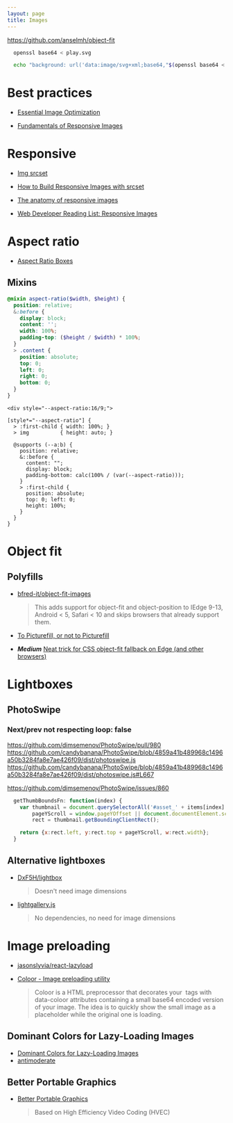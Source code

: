 ```yaml
---
layout: page
title: Images
---
```


https://github.com/anselmh/object-fit

```bash
  openssl base64 < play.svg
```

```bash
  echo "background: url('data:image/svg+xml;base64,"$(openssl base64 < path/to/file.svg)"');"
```

# Best practices

- [Essential Image Optimization](https://images.guide/)

- [Fundamentals of Responsive Images](https://www.lullabot.com/articles/fundamentals-of-responsive-images)

# Responsive

- [Img srcset](https://css-tricks.com/responsive-images-youre-just-changing-resolutions-use-srcset/)

- [How to Build Responsive Images with srcset](https://www.sitepoint.com/how-to-build-responsive-images-with-srcset/)

- [The anatomy of responsive images](https://jakearchibald.com/2015/anatomy-of-responsive-images/)

- [Web Developer Reading List: Responsive Images](http://thenewcode.com/1177/Web-Developer-Reading-List-Responsive-Images)

# Aspect ratio

- [Aspect Ratio Boxes](https://css-tricks.com/aspect-ratio-boxes/)

## Mixins

```scss
@mixin aspect-ratio($width, $height) {
  position: relative;
  &:before {
    display: block;
    content: '';
    width: 100%;
    padding-top: ($height / $width) * 100%;
  }
  > .content {
    position: absolute;
    top: 0;
    left: 0;
    right: 0;
    bottom: 0;
  }
}
```

```
<div style="--aspect-ratio:16/9;">

[style*="--aspect-ratio"] {
  > :first-child { width: 100%; }
  > img          { height: auto; }

  @supports (--a:b) {
    position: relative;
    &::before {
      content: "";
      display: block;
      padding-bottom: calc(100% / (var(--aspect-ratio)));
    }
    > :first-child {
      position: absolute;
      top: 0; left: 0;
      height: 100%;
    }
  }
}
```

# Object fit

## Polyfills

- [bfred-it/object-fit-images](https://github.com/bfred-it/object-fit-images)

  > This adds support for object-fit and object-position to IEdge 9-13, Android < 5, Safari < 10 and skips browsers that already support them.

- [To Picturefill, or not to Picturefill](https://www.filamentgroup.com/lab/to-picturefill.html)

- **_Medium_** [Neat trick for CSS object-fit fallback on Edge (and other browsers)](https://medium.com/@primozcigler/neat-trick-for-css-object-fit-fallback-on-edge-and-other-browsers-afbc53bbb2c3#.68cdxqj0j)

# Lightboxes

## PhotoSwipe

### Next/prev not respecting loop: false

https://github.com/dimsemenov/PhotoSwipe/pull/980
https://github.com/candybanana/PhotoSwipe/blob/4859a41b489968c1496a50b3284fa8e7ae426f09/dist/photoswipe.js
https://github.com/candybanana/PhotoSwipe/blob/4859a41b489968c1496a50b3284fa8e7ae426f09/dist/photoswipe.js#L667

https://github.com/dimsemenov/PhotoSwipe/issues/860

```js
  getThumbBoundsFn: function(index) {
    var thumbnail = document.querySelectorAll('#asset_' + items[index].id + ' .edy-asset-preview')[0], // find thumbnail
        pageYScroll = window.pageYOffset || document.documentElement.scrollTop,
        rect = thumbnail.getBoundingClientRect();

    return {x:rect.left, y:rect.top + pageYScroll, w:rect.width};
  }
```

## Alternative lightboxes

- [DxF5H/lightbox](https://github.com/DxF5H/lightbox)

  > Doesn't need image dimensions

- [lightgallery.js](https://github.com/sachinchoolur/lightgallery.js)
  > No dependencies, no need for image dimensions

# Image preloading

- [jasonslyvia/react-lazyload](https://github.com/jasonslyvia/react-lazyload)

- [Coloor - Image preloading utility](https://github.com/krasimir/coloor)
  > Coloor is a HTML preprocessor that decorates your <img> tags with data-coloor attributes containing a small base64 encoded version of your image. The idea is to quickly show the small image as a placeholder while the original one is loading.

## Dominant Colors for Lazy-Loading Images

- [Dominant Colors for Lazy-Loading Images](https://manu.ninja/dominant-colors-for-lazy-loading-images)
- [antimoderate](https://github.com/whackashoe/antimoderate)

## Better Portable Graphics

- [Better Portable Graphics](https://en.wikipedia.org/wiki/Better_Portable_Graphics)
  > Based on High Efficiency Video Coding (HVEC)
